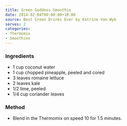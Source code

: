 ```yaml
---
title: Green Goddess Smoothie
date: 2014-02-04T00:00:00+10:00
source: Best Green Drinks Ever by Katrine Van Wyk
serves: 2
categories:
- Thermomix
- Smoothies
---
```











### Ingredients

* 1 cup coconut water
* 1 cup chopped pineapple, peeled and cored
* 3 leaves romaine lettuce
* 2 leaves kale
* 1/2 lime, peeled
* 1/4 cup coriander leaves

### Method

* Blend in the Thermomix on speed 10 for 1.5 minutes.
